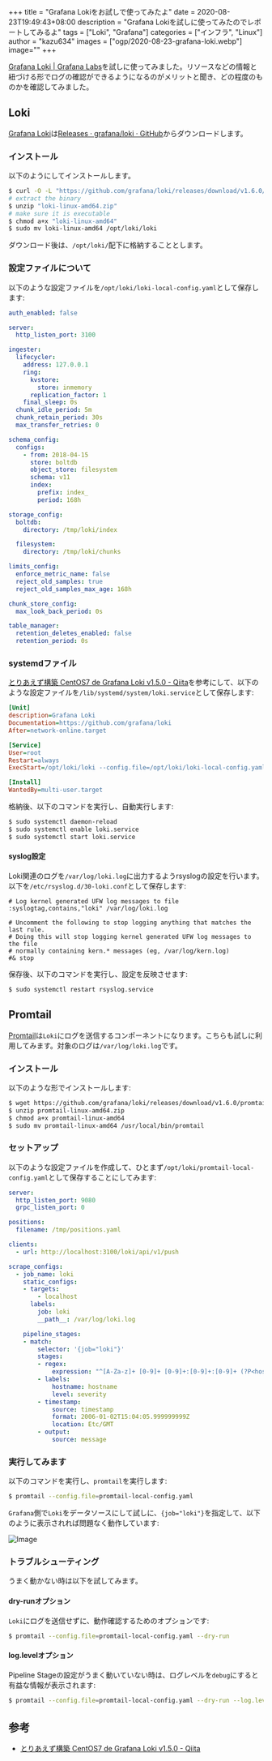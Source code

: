 +++
title = "Grafana Lokiをお試しで使ってみたよ"
date = 2020-08-23T19:49:43+08:00
description = "Grafana Lokiを試しに使ってみたのでレポートしてみるよ"
tags = ["Loki", "Grafana"]
categories = ["インフラ", "Linux"]
author = "kazu634"
images = ["ogp/2020-08-23-grafana-loki.webp"]
image=""
+++

[Grafana Loki | Grafana Labs](https://grafana.com/oss/loki/)を試しに使ってみました。リソースなどの情報と紐づける形でログの確認ができるようになるのがメリットと聞き、どの程度のものかを確認してみました。

## Loki
[Grafana Loki](https://grafana.com/oss/loki/)は[Releases · grafana/loki · GitHub](https://github.com/grafana/loki/releases)からダウンロードします。

### インストール
以下のようにしてインストールします。

```sh
$ curl -O -L "https://github.com/grafana/loki/releases/download/v1.6.0/loki-linux-amd64.zip"
# extract the binary
$ unzip "loki-linux-amd64.zip"
# make sure it is executable
$ chmod a+x "loki-linux-amd64"
$ sudo mv loki-linux-amd64 /opt/loki/loki
```

ダウンロード後は、`/opt/loki/`配下に格納することとします。

### 設定ファイルについて
以下のような設定ファイルを`/opt/loki/loki-local-config.yaml`として保存します:

```yaml
auth_enabled: false

server:
  http_listen_port: 3100

ingester:
  lifecycler:
    address: 127.0.0.1
    ring:
      kvstore:
        store: inmemory
      replication_factor: 1
    final_sleep: 0s
  chunk_idle_period: 5m
  chunk_retain_period: 30s
  max_transfer_retries: 0

schema_config:
  configs:
    - from: 2018-04-15
      store: boltdb
      object_store: filesystem
      schema: v11
      index:
        prefix: index_
        period: 168h

storage_config:
  boltdb:
    directory: /tmp/loki/index

  filesystem:
    directory: /tmp/loki/chunks

limits_config:
  enforce_metric_name: false
  reject_old_samples: true
  reject_old_samples_max_age: 168h

chunk_store_config:
  max_look_back_period: 0s

table_manager:
  retention_deletes_enabled: false
  retention_period: 0s
```

### systemdファイル
[とりあえず構築 CentOS7 de Grafana Loki v1.5.0 - Qiita](https://qiita.com/docomodake/items/446cc550e042a0503635)を参考にして、以下のような設定ファイルを`/lib/systemd/system/loki.service`として保存します:

```ini
[Unit]
description=Grafana Loki
Documentation=https://github.com/grafana/loki
After=network-online.target

[Service]
User=root
Restart=always
ExecStart=/opt/loki/loki --config.file=/opt/loki/loki-local-config.yaml

[Install]
WantedBy=multi-user.target
```

格納後、以下のコマンドを実行し、自動実行します:

```sh
$ sudo systemctl daemon-reload
$ sudo systemctl enable loki.service
$ sudo systemctl start loki.service
```

#### syslog設定
Loki関連のログを`/var/log/loki.log`に出力するようrsyslogの設定を行います。以下を`/etc/rsyslog.d/30-loki.conf`として保存します:

```
# Log kernel generated UFW log messages to file
:syslogtag,contains,"loki" /var/log/loki.log

# Uncomment the following to stop logging anything that matches the last rule.
# Doing this will stop logging kernel generated UFW log messages to the file
# normally containing kern.* messages (eg, /var/log/kern.log)
#& stop
```

保存後、以下のコマンドを実行し、設定を反映させます:

```sh
$ sudo systemctl restart rsyslog.service
```

## Promtail
[Promtail](https://grafana.com/docs/loki/latest/clients/promtail/)は`Loki`にログを送信するコンポーネントになります。こちらも試しに利用してみます。対象のログは`/var/log/loki.log`です。

### インストール
以下のような形でインストールします:

```sh
$ wget https://github.com/grafana/loki/releases/download/v1.6.0/promtail-linux-amd64.zip
$ unzip promtail-linux-amd64.zip
$ chmod a+x promtail-linux-amd64
$ sudo mv promtail-linux-amd64 /usr/local/bin/promtail
```

### セットアップ
以下のような設定ファイルを作成して、ひとまず`/opt/loki/promtail-local-config.yaml`として保存することにしてみます:

```yaml
server:
  http_listen_port: 9080
  grpc_listen_port: 0

positions:
  filename: /tmp/positions.yaml

clients:
  - url: http://localhost:3100/loki/api/v1/push

scrape_configs:
  - job_name: loki
    static_configs:
    - targets:
        - localhost
      labels:
        job: loki
        __path__: /var/log/loki.log

    pipeline_stages:
    - match:
        selector: '{job="loki"}'
        stages:
        - regex:
            expression: "^[A-Za-z]+ [0-9]+ [0-9]+:[0-9]+:[0-9]+ (?P<hostname>[^ ]+) loki[^:]+: level=(?P<severity>[^ ]+) ts=(?P<timestamp>[^ ]+) (?P<message>.*)$"
        - labels:
            hostname: hostname
            level: severity
        - timestamp:
            source: timestamp
            format: 2006-01-02T15:04:05.999999999Z
            location: Etc/GMT
        - output:
            source: message
```

### 実行してみます
以下のコマンドを実行し、`promtail`を実行します:

```sh
$ promtail --config.file=promtail-local-config.yaml
```

`Grafana`側で`Loki`をデータソースにして試しに、`{job="loki"}`を指定して、以下のように表示されれば問題なく動作しています:

![Image](https://farm66.staticflickr.com/65535/50259462657_1ee9e406cb_c.jpg)

### トラブルシューティング
うまく動かない時は以下を試してみます。

#### dry-runオプション
`Loki`にログを送信せずに、動作確認するためのオプションです:

```sh
$ promtail --config.file=promtail-local-config.yaml --dry-run
```

#### log.levelオプション
Pipeline Stageの設定がうまく動いていない時は、ログレベルを`debug`にすると有益な情報が表示されます:

```sh
$ promtail --config.file=promtail-local-config.yaml --dry-run --log.level=debug
```


## 参考
- [とりあえず構築 CentOS7 de Grafana Loki v1.5.0 - Qiita](https://qiita.com/docomodake/items/446cc550e042a0503635)

